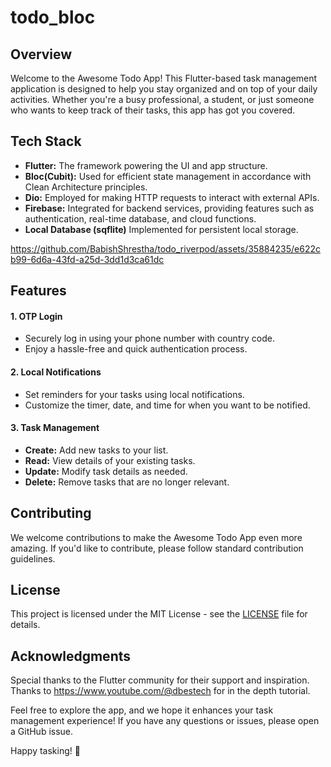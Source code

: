 # todo_bloc

<h2>Overview</h2>

Welcome to the Awesome Todo App! This Flutter-based task management application is designed to help you stay organized and on top of your daily activities. Whether you're a busy professional, a student, or just someone who wants to keep track of their tasks, this app has got you covered.

<h2>Tech Stack</h2>

<ul>
<li><strong>Flutter:</strong> The framework powering the UI and app structure.</li>
<li><strong>Bloc(Cubit):</strong> Used for efficient state management in accordance with Clean Architecture principles.</li>
<li><strong>Dio:</strong> Employed for making HTTP requests to interact with external APIs.</li>
<li><strong>Firebase:</strong> Integrated for backend services, providing features such as authentication, real-time database, and cloud functions.</li>

<li><strong>Local Database (sqflite)</strong> Implemented for persistent local storage.</li>
</ul>

https://github.com/BabishShrestha/todo_riverpod/assets/35884235/e622cb99-6d6a-43fd-a25d-3dd1d3ca61dc
<h2>Features</h2>
<h4>1. OTP Login</h4>

<ul>
<li>Securely log in using your phone number with country code.</li>
<li>Enjoy a hassle-free and quick authentication process.</li>
</ul>
 <h4>2. Local Notifications</h4>

  <ul>
    <li>Set reminders for your tasks using local notifications.</li>
    <li>Customize the timer, date, and time for when you want to be notified.</li>
  </ul>

  <h4>3. Task Management</h4>

  <ul>
    <li><strong>Create:</strong> Add new tasks to your list.</li>
    <li><strong>Read:</strong> View details of your existing tasks.</li>
    <li><strong>Update:</strong> Modify task details as needed.</li>
    <li><strong>Delete:</strong> Remove tasks that are no longer relevant.</li>
  </ul>

<h2>Contributing</h2>

  <p>We welcome contributions to make the Awesome Todo App even more amazing. If you'd like to contribute, please follow standard contribution guidelines</a>.</p>

  <h2>License</h2>

  <p>This project is licensed under the MIT License - see the <a href="https://choosealicense.com/licenses/mit/">LICENSE</a> file for details.</p>
<h2>Acknowledgments</h2>

Special thanks to the Flutter community for their support and inspiration.
Thanks to https://www.youtube.com/@dbestech for in the depth tutorial.

Feel free to explore the app, and we hope it enhances your task management experience! If you have any questions or issues, please open a GitHub issue.

Happy tasking! 🚀
